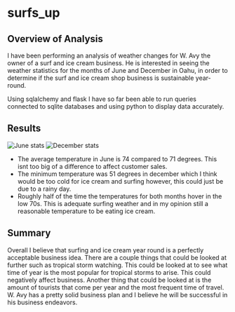 # surfs_up

## Overview of Analysis

I have been performing an analysis of weather changes for W. Avy the owner of a surf and ice cream business. He is interested in seeing the weather statistics for the months of June and December in Oahu, in order to determine if the surf and ice cream shop business is sustainable year-round.

Using sqlalchemy and flask I have so far been able to run queries connected to sqlite databases and using python to display data accurately.

## Results
![June stats](https://user-images.githubusercontent.com/109539205/194895976-78a693e9-8f68-4f0f-b441-508a7c1a96ac.png)
![December stats](https://user-images.githubusercontent.com/109539205/194896007-f9359ecf-1f16-4edc-93cb-67bebfadd9a2.png)


  - The average temperature in June is 74 compared to 71 degrees. This isnt too big of a difference to affect customer sales.
  - The minimum temperature was 51 degrees in december which I think would be too cold for ice cream and surfing however, this could just be due to a rainy day.
  - Roughly half of the time the temperatures for both months hover in the low 70s. This is adequate surfing weather and in my opinion still a reasonable temperature to be eating ice cream.
  
  
  
## Summary

Overall I believe that surfing and ice cream year round is a perfectly acceptable business idea. There are a couple things that could be looked at further such as tropical storm watching. This could be looked at to see what time of year is the most popular for tropical storms to arise. This could negatively affect business. Another thing that could be looked at is the amount of tourists that come per year and the most frequent time of travel. W. Avy has a pretty solid business plan and I believe he will be successful in his business endeavors.
